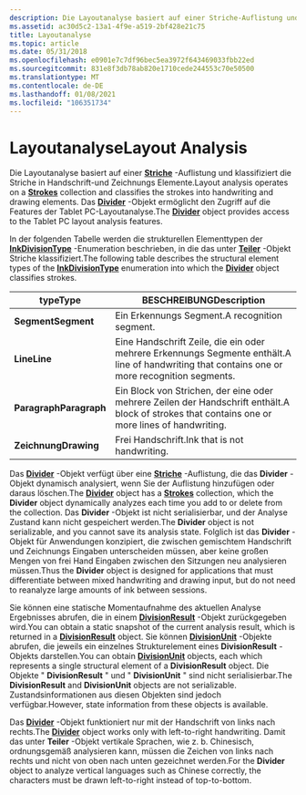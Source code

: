 ```yaml
---
description: Die Layoutanalyse basiert auf einer Striche-Auflistung und klassifiziert die Striche in Handschrift-und Zeichnungs Elemente. Das Divider-Objekt ermöglicht den Zugriff auf die Features der Tablet PC-Layoutanalyse.
ms.assetid: ac30d5c2-13a1-4f9e-a519-2bf428e21c75
title: Layoutanalyse
ms.topic: article
ms.date: 05/31/2018
ms.openlocfilehash: e0901e7c7df96bec5ea3972f643469033fbb22ed
ms.sourcegitcommit: 831e8f3db78ab820e1710cede244553c70e50500
ms.translationtype: MT
ms.contentlocale: de-DE
ms.lasthandoff: 01/08/2021
ms.locfileid: "106351734"
---
```

# <a name="layout-analysis"></a><span data-ttu-id="40262-104">Layoutanalyse</span><span class="sxs-lookup"><span data-stu-id="40262-104">Layout Analysis</span></span>

<span data-ttu-id="40262-105">Die Layoutanalyse basiert auf einer [**Striche**](/previous-versions/windows/desktop/legacy/ms703293(v=vs.85)) -Auflistung und klassifiziert die Striche in Handschrift-und Zeichnungs Elemente.</span><span class="sxs-lookup"><span data-stu-id="40262-105">Layout analysis operates on a [**Strokes**](/previous-versions/windows/desktop/legacy/ms703293(v=vs.85)) collection and classifies the strokes into handwriting and drawing elements.</span></span> <span data-ttu-id="40262-106">Das [**Divider**](inkdivider-class.md) -Objekt ermöglicht den Zugriff auf die Features der Tablet PC-Layoutanalyse.</span><span class="sxs-lookup"><span data-stu-id="40262-106">The [**Divider**](inkdivider-class.md) object provides access to the Tablet PC layout analysis features.</span></span>

<span data-ttu-id="40262-107">In der folgenden Tabelle werden die strukturellen Elementtypen der [**InkDivisionType**](/windows/win32/api/msinkaut15/ne-msinkaut15-inkdivisiontype) -Enumeration beschrieben, in die das unter [**Teiler**](inkdivider-class.md) -Objekt Striche klassifiziert.</span><span class="sxs-lookup"><span data-stu-id="40262-107">The following table describes the structural element types of the [**InkDivisionType**](/windows/win32/api/msinkaut15/ne-msinkaut15-inkdivisiontype) enumeration into which the [**Divider**](inkdivider-class.md) object classifies strokes.</span></span>



| <span data-ttu-id="40262-108">type</span><span class="sxs-lookup"><span data-stu-id="40262-108">Type</span></span>          | <span data-ttu-id="40262-109">BESCHREIBUNG</span><span class="sxs-lookup"><span data-stu-id="40262-109">Description</span></span>                                                                      |
|---------------|----------------------------------------------------------------------------------|
| <span data-ttu-id="40262-110">**Segment**</span><span class="sxs-lookup"><span data-stu-id="40262-110">**Segment**</span></span>   | <span data-ttu-id="40262-111">Ein Erkennungs Segment.</span><span class="sxs-lookup"><span data-stu-id="40262-111">A recognition segment.</span></span><br/>                                                |
| <span data-ttu-id="40262-112">**Line**</span><span class="sxs-lookup"><span data-stu-id="40262-112">**Line**</span></span>      | <span data-ttu-id="40262-113">Eine Handschrift Zeile, die ein oder mehrere Erkennungs Segmente enthält.</span><span class="sxs-lookup"><span data-stu-id="40262-113">A line of handwriting that contains one or more recognition segments.</span></span><br/> |
| <span data-ttu-id="40262-114">**Paragraph**</span><span class="sxs-lookup"><span data-stu-id="40262-114">**Paragraph**</span></span> | <span data-ttu-id="40262-115">Ein Block von Strichen, der eine oder mehrere Zeilen der Handschrift enthält.</span><span class="sxs-lookup"><span data-stu-id="40262-115">A block of strokes that contains one or more lines of handwriting.</span></span><br/>    |
| <span data-ttu-id="40262-116">**Zeichnung**</span><span class="sxs-lookup"><span data-stu-id="40262-116">**Drawing**</span></span>   | <span data-ttu-id="40262-117">Frei Handschrift.</span><span class="sxs-lookup"><span data-stu-id="40262-117">Ink that is not handwriting.</span></span><br/>                                          |



 

<span data-ttu-id="40262-118">Das [**Divider**](inkdivider-class.md) -Objekt verfügt über eine [**Striche**](/previous-versions/windows/desktop/legacy/ms703293(v=vs.85)) -Auflistung, die das **Divider** -Objekt dynamisch analysiert, wenn Sie der Auflistung hinzufügen oder daraus löschen.</span><span class="sxs-lookup"><span data-stu-id="40262-118">The [**Divider**](inkdivider-class.md) object has a [**Strokes**](/previous-versions/windows/desktop/legacy/ms703293(v=vs.85)) collection, which the **Divider** object dynamically analyzes each time you add to or delete from the collection.</span></span> <span data-ttu-id="40262-119">Das **Divider** -Objekt ist nicht serialisierbar, und der Analyse Zustand kann nicht gespeichert werden.</span><span class="sxs-lookup"><span data-stu-id="40262-119">The **Divider** object is not serializable, and you cannot save its analysis state.</span></span> <span data-ttu-id="40262-120">Folglich ist das **Divider** -Objekt für Anwendungen konzipiert, die zwischen gemischtem Handschrift und Zeichnungs Eingaben unterscheiden müssen, aber keine großen Mengen von frei Hand Eingaben zwischen den Sitzungen neu analysieren müssen.</span><span class="sxs-lookup"><span data-stu-id="40262-120">Thus the **Divider** object is designed for applications that must differentiate between mixed handwriting and drawing input, but do not need to reanalyze large amounts of ink between sessions.</span></span>

<span data-ttu-id="40262-121">Sie können eine statische Momentaufnahme des aktuellen Analyse Ergebnisses abrufen, die in einem [**DivisionResult**](/windows/desktop/api/msinkaut15/nn-msinkaut15-iinkdivisionresult) -Objekt zurückgegeben wird.</span><span class="sxs-lookup"><span data-stu-id="40262-121">You can obtain a static snapshot of the current analysis result, which is returned in a [**DivisionResult**](/windows/desktop/api/msinkaut15/nn-msinkaut15-iinkdivisionresult) object.</span></span> <span data-ttu-id="40262-122">Sie können [**DivisionUnit**](/windows/desktop/api/msinkaut15/nn-msinkaut15-iinkdivisionunit) -Objekte abrufen, die jeweils ein einzelnes Strukturelement eines **DivisionResult** -Objekts darstellen.</span><span class="sxs-lookup"><span data-stu-id="40262-122">You can obtain [**DivisionUnit**](/windows/desktop/api/msinkaut15/nn-msinkaut15-iinkdivisionunit) objects, each which represents a single structural element of a **DivisionResult** object.</span></span> <span data-ttu-id="40262-123">Die Objekte " **DivisionResult** " und " **DivisionUnit** " sind nicht serialisierbar.</span><span class="sxs-lookup"><span data-stu-id="40262-123">The **DivisionResult** and **DivisionUnit** objects are not serializable.</span></span> <span data-ttu-id="40262-124">Zustandsinformationen aus diesen Objekten sind jedoch verfügbar.</span><span class="sxs-lookup"><span data-stu-id="40262-124">However, state information from these objects is available.</span></span>

<span data-ttu-id="40262-125">Das [**Divider**](inkdivider-class.md) -Objekt funktioniert nur mit der Handschrift von links nach rechts.</span><span class="sxs-lookup"><span data-stu-id="40262-125">The [**Divider**](inkdivider-class.md) object works only with left-to-right handwriting.</span></span> <span data-ttu-id="40262-126">Damit das unter **Teiler** -Objekt vertikale Sprachen, wie z. b. Chinesisch, ordnungsgemäß analysieren kann, müssen die Zeichen von links nach rechts und nicht von oben nach unten gezeichnet werden.</span><span class="sxs-lookup"><span data-stu-id="40262-126">For the **Divider** object to analyze vertical languages such as Chinese correctly, the characters must be drawn left-to-right instead of top-to-bottom.</span></span>

 

